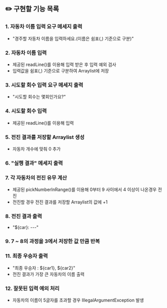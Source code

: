 ## ✏️ 구현할 기능 목록
### 1. 자동차 이름 입력 요구 메세지 출력
- "경주할 자동차 이름을 입력하세요.(이름은 쉼표(,) 기준으로 구분)"
### 2. 자동차 이름 입력
- 제공된 readLine()를 이용해 입력 받은 후 입력 예외 검사
- 입력값을 쉼표(,) 기준으로 구분하여 Arraylist에 저장
### 3. 시도할 회수 입력 요구 메세지 출력
- "시도할 회수는 몇회인가요?"
### 4. 시도할 회수 입력
- 제공된 readLine()를 이용해 입력
### 5. 전진 결과를 저장할 Arraylist 생성
- 자동차 개수에 맞춰 0 추가
### 6. "실행 결과" 메세지 출력
### 7. 각 자동차의 전진 유무 계산
- 제공된 pickNumberInRange()를 이용해 0부터 9 사이에서 4 이상이 나온경우 전진
- 전진할 경우 전진 결과를 저장할 Arraylist의 값에 +1
### 8. 전진 결과 출력
- "${car}: ---"
### 9. 7 ~ 8의 과정을 3에서 저장한 값 만큼 반복
### 11. 최종 우승자 출력
- "최종 우승자 : ${car1}, ${car2}"
- 전진 결과가 가장 큰 자동차의 이름 출력
### 12. 잘못된 입력 예외 처리
- 자동차의 이름이 5글자를 초과할 경우 IllegalArgumentException 발생